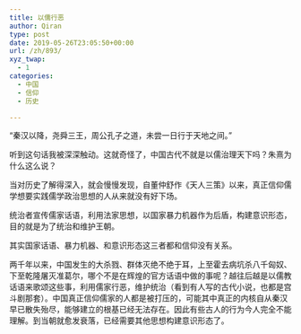 ```yaml
---
title: 以儒行恶
author: Qiran
type: post
date: 2019-05-26T23:05:50+00:00
url: /zh/893/
xyz_twap:
  - 1
categories:
  - 中国
  - 信仰
  - 历史

---
```

<p class="has-primary-background-color has-background">
  “秦汉以降，尧舜三王，周公孔子之道，未尝一日行于天地之间。”
</p>

听到这句话我被深深触动。这就奇怪了，中国古代不就是以儒治理天下吗？朱熹为什么这么说？

当对历史了解得深入，就会慢慢发现，自董仲舒作《天人三策》以来，真正信仰儒学想要实践儒学政治思想的人从来就没有好下场。

统治者宣传儒家话语，利用法家思想，以国家暴力机器作为后盾，构建意识形态，目的就是为了统治和维护王朝。

其实国家话语、暴力机器、和意识形态这三者都和信仰没有关系。

两千年以来，中国发生的大杀戮、群体灭绝不绝于耳，上至霍去病坑杀八千匈奴、下至乾隆屠灭准葛尔，哪个不是在辉煌的官方话语中做的事呢？越往后越是以儒教话语来歌颂这些事，利用儒家行恶，维护统治（看到有人写的古代小说，也都是宫斗剧那套）。中国真正信仰儒家的人都是被打压的，可能其中真正的内核自从秦汉早已散失殆尽，能够建立的根基已经无法存在。因此有些古人的行为今人完全不能理解。到当朝就愈发衰落，已经需要其他思想构建意识形态了。